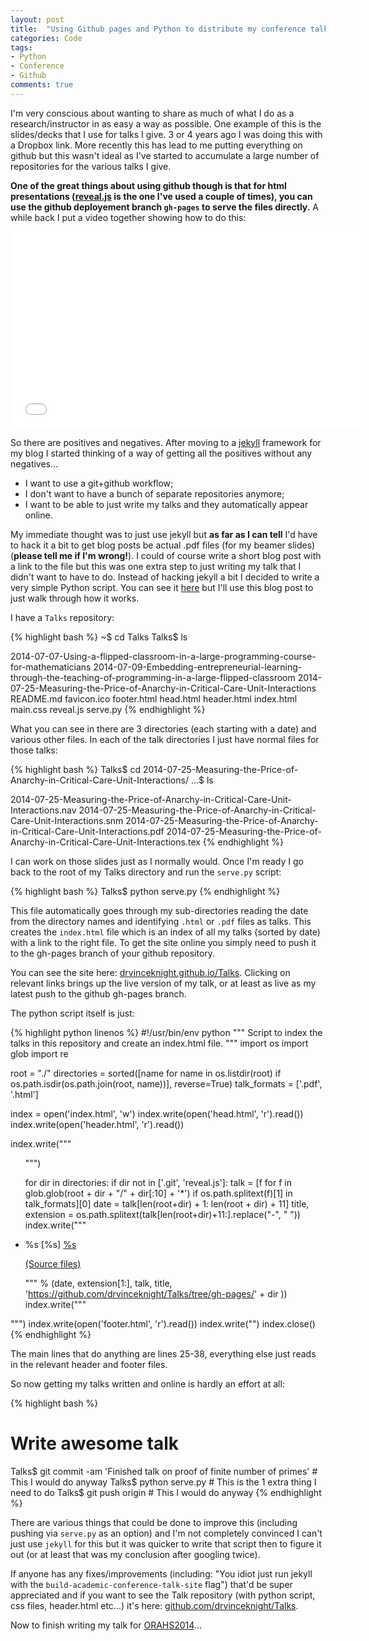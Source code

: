 ```yaml
---
layout: post
title:  "Using Github pages and Python to distribute my conference talks"
categories: Code
tags:
- Python
- Conference
- Github
comments: true
---
```


I'm very conscious about wanting to share as much of what I do as a research/instructor in as easy a way as possible.
One example of this is the slides/decks that I use for talks I give.
3 or 4 years ago I was doing this with a Dropbox link.
More recently this has lead to me putting everything on github but this wasn't ideal as I've started to accumulate a large number of repositories for the various talks I give.

**One of the great things about using github though is that for html presentations ([reveal.js](http://lab.hakim.se/reveal-js/#/) is the one I've used a couple of times), you can use the github deployement branch `gh-pages` to serve the files directly.**
A while back I put a video together showing how to do this:

<iframe width="560" height="315" src="//www.youtube.com/embed/bNVU82qP1n4" frameborder="0" allowfullscreen></iframe>

So there are positives and negatives.
After moving to a [jekyll](http://jekyllrb.com/) framework for my blog I started thinking of a way of getting all the positives without any negatives...

- I want to use a git+github workflow;
- I don't want to have a bunch of separate repositories anymore;
- I want to be able to just write my talks and they automatically appear online.

My immediate thought was to just use jekyll but **as far as I can tell** I'd have to hack it a bit to get blog posts be actual .pdf files (for my beamer slides) (**please tell me if I'm wrong!**).
I could of course write a short blog post with a link to the file but this was one extra step to just writing my talk that I didn't want to have to do.
Instead of hacking jekyll a bit I decided to write a very simple Python script.
You can see it [here](https://github.com/drvinceknight/Talks/blob/master/serve.py) but I'll use this blog post to just walk through how it works.

I have a `Talks` repository:

{% highlight bash %}
~$ cd Talks
Talks$ ls

2014-07-07-Using-a-flipped-classroom-in-a-large-programming-course-for-mathematicians
2014-07-09-Embedding-entrepreneurial-learning-through-the-teaching-of-programming-in-a-large-flipped-classroom
2014-07-25-Measuring-the-Price-of-Anarchy-in-Critical-Care-Unit-Interactions
README.md
favicon.ico
footer.html
head.html
header.html
index.html
main.css
reveal.js
serve.py
{% endhighlight %}

What you can see in there are 3 directories (each starting with a date) and various other files.
In each of the talk directories I just have normal files for those talks:

{% highlight bash %}
Talks$ cd 2014-07-25-Measuring-the-Price-of-Anarchy-in-Critical-Care-Unit-Interactions/
...$ ls

2014-07-25-Measuring-the-Price-of-Anarchy-in-Critical-Care-Unit-Interactions.nav    2014-07-25-Measuring-the-Price-of-Anarchy-in-Critical-Care-Unit-Interactions.snm
2014-07-25-Measuring-the-Price-of-Anarchy-in-Critical-Care-Unit-Interactions.pdf    2014-07-25-Measuring-the-Price-of-Anarchy-in-Critical-Care-Unit-Interactions.tex
{% endhighlight %}

I can work on those slides just as I normally would.
Once I'm ready I go back to the root of my Talks directory and run the `serve.py` script:

{% highlight bash %}
Talks$ python serve.py
{% endhighlight %}

This file automatically goes through my sub-directories reading the date from the directory names and identifying `.html` or `.pdf` files as talks.
This creates the `index.html` file which is an index of all my talks (sorted by date) with a link to the right file.
To get the site online you simply need to push it to the gh-pages branch of your github repository.

You can see the site here: [drvinceknight.github.io/Talks](http://drvinceknight.github.io/Talks/).
Clicking on relevant links brings up the live version of my talk, or at least as live as my latest push to the github gh-pages branch.

The python script itself is just:

{% highlight python linenos %}
#!/usr/bin/env python
"""
Script to index the talks in this repository and create an index.html file.
"""
import os
import glob
import re

root = "./"
directories = sorted([name for name in os.listdir(root) if os.path.isdir(os.path.join(root, name))], reverse=True)
talk_formats = ['.pdf', '.html']


index = open('index.html', 'w')
index.write(open('head.html', 'r').read())
index.write(open('header.html', 'r').read())

index.write("""
            <body>
            <div class="page-content">
            <div class="wrap">
            <div class="home">
            <ul class='posts'>""")

for dir in directories:
    if dir not in ['.git', 'reveal.js']:
        talk = [f for f in glob.glob(root + dir + "/" + dir[:10] + '*') if  os.path.splitext(f)[1] in talk_formats][0]
        date = talk[len(root+dir) + 1: len(root + dir) + 11]
        title, extension =  os.path.splitext(talk[len(root+dir)+11:].replace("-", " "))
        index.write("""
                    <li>
                    <span class="post-date">%s [%s]</span>
                    <a class="post-link" href="%s">%s</a>
                    <p>
                    <a href="%s">(Source files)</a>
                    </p>
                    </li>
                    """ % (date, extension[1:], talk, title, 'https://github.com/drvinceknight/Talks/tree/gh-pages/' + dir ))
index.write("""
            </ul>
            </div>
            </div>
            </div>
            """)
index.write(open('footer.html', 'r').read())
index.write("</body>")
index.close()
{% endhighlight %}

The main lines that do anything are lines 25-38, everything else just reads in the relevant header and footer files.

So now getting my talks written and online is hardly an effort at all:

{% highlight bash %}
# Write awesome talk
Talks$ git commit -am 'Finished talk on proof of finite number of primes'  # This I would do anyway
Talks$ python serve.py  # This is the 1 extra thing I need to do
Talks$ git push origin  # This I would do anyway
{% endhighlight %}

There are various things that could be done to improve this (including pushing via `serve.py` as an option) and I'm not completely convinced I can't just use `jekyll` for this but it was quicker to write that script then to figure it out (or at least that was my conclusion after googling twice).

If anyone has any fixes/improvements (including: "You idiot just run jekyll with the `build-academic-conference-talk-site` flag") that'd be super appreciated and if you want to see the Talk repository (with python script, css files, header.html etc...) it's here: [github.com/drvinceknight/Talks](https://github.com/drvinceknight/Talks).

Now to finish writing my talk for [ORAHS2014](http://www.orahs2014.fc.ul.pt/)...
